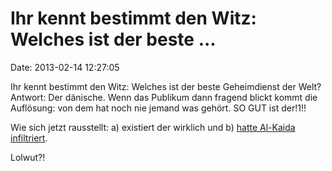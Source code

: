 Ihr kennt bestimmt den Witz: Welches ist der beste \...
=======================================================

Date: 2013-02-14 12:27:05

Ihr kennt bestimmt den Witz: Welches ist der beste Geheimdienst der
Welt? Antwort: Der dänische. Wenn das Publikum dann fragend blickt kommt
die Auflösung: von dem hat noch nie jemand was gehört. SO GUT ist
der!1!!

Wie sich jetzt rausstellt: a) existiert der wirklich und b) [hatte
Al-Kaida
infiltriert](http://www.thedailybeast.com/newsweek/2013/02/11/the-double-agent-who-infiltrated-al-qaeda.html).

Lolwut?!
